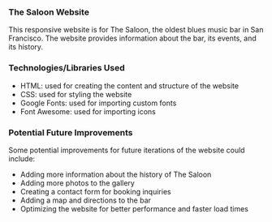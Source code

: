 <h3>The Saloon Website</h3>
<p>This responsive website is for The Saloon, the oldest blues music bar in San Francisco. The website provides information about the bar, its events, and its history.</p>
<h3>Technologies/Libraries Used</h3>
<ul>
  <li>HTML: used for creating the content and structure of the website</li>
  <li>CSS: used for styling the website</li>
  <li>Google Fonts: used for importing custom fonts</li>
  <li>Font Awesome: used for importing icons</li>
</ul>
<h3>Potential Future Improvements</h3>
<p>Some potential improvements for future iterations of the website could include:</p>
<ul>
  <li>Adding more information about the history of The Saloon</li>
  <li>Adding more photos to the gallery</li>
  <li>Creating a contact form for booking inquiries</li>
  <li>Adding a map and directions to the bar</li>
  <li>Optimizing the website for better performance and faster load times</li>
</ul>
